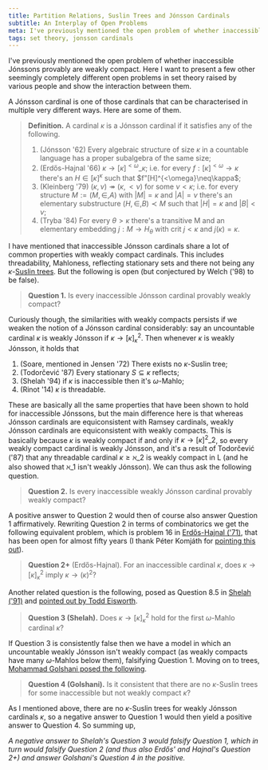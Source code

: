 ```yaml
---
title: Partition Relations, Suslin Trees and Jónsson Cardinals
subtitle: An Interplay of Open Problems
meta: I've previously mentioned the open problem of whether inaccessible Jónssons provably are weakly compact. Here I want to present a few other seemingly completely different open problems in set theory raised by various people and show the interaction between them.
tags: set theory, jonsson cardinals
---
```


I've previously mentioned the open problem of whether inaccessible Jónssons provably
are weakly compact. Here I want to present a few other seemingly completely different
open problems in set theory raised by various people and show the interaction between
them.

A Jónsson cardinal is one of those cardinals that can be characterised in multiple very
different ways. Here are some of them.

> **Definition.** A cardinal $\kappa$ is a Jónsson cardinal if it satisfies any of the
> following.
>
> 1. (Jónsson '62) Every algebraic structure of size $\kappa$ in a countable language
>    has a proper subalgebra of the same size;
> 2. (Erdős-Hajnal '66) $\kappa\to[\kappa]^{<\omega}\_\kappa$; i.e. for every
>    $f:[\kappa]^{<\omega}\to\kappa$ there's an $H\in[\kappa]^\kappa$ such that
>    $f"[H]^{<\omega}\neq\kappa$;
> 3. (Kleinberg '79) $(\kappa,\nu)\twoheadrightarrow (\kappa,<\nu)$ for some
>    $\nu<\kappa$; i.e. for every structure $M:=(M,\in,A)$ with $|M|=\kappa$ and
>    $|A|=\nu$ there's an elementary substructure $(H,\in,B)\prec M$ such that
>    $|H|=\kappa$ and $|B|<\nu$;
> 4. (Tryba '84) For every $\theta>\kappa$ there's a transitive M and an elementary
>    embedding $j:M\to H_\theta$ with $\text{crit }j<\kappa$ and $j(\kappa)=\kappa$.

I have mentioned that inaccessible Jónsson cardinals share a lot of common properties
with weakly compact cardinals. This includes threadability, Mahloness, reflecting
stationary sets and there not being any $\kappa$-[Suslin
trees](https://en.wikipedia.org/wiki/Suslin_tree). But the following is open (but
conjectured by Welch ('98) to be false).

> **Question 1.** Is every inaccessible Jónsson cardinal provably weakly compact?

Curiously though, the similarities with weakly compacts persists if we weaken the
notion of a Jónsson cardinal considerably: say an uncountable cardinal $\kappa$
is weakly Jónsson if $\kappa\to[\kappa]^2_\kappa$. Then whenever $\kappa$ is weakly
Jónsson, it holds that

1. (Soare, mentioned in Jensen '72) There exists no $\kappa$-Suslin tree;
2. (Todorčević '87) Every stationary $S\subseteq\kappa$ reflects;
3. (Shelah '94) if $\kappa$ is inaccessible then it's $\omega$-Mahlo;
4. (Rinot '14) $\kappa$ is threadable.

These are basically all the same properties that have been shown to hold for
inaccessible Jónssons, but the main difference here is that whereas Jónsson cardinals
are equiconsistent with Ramsey cardinals, weakly Jónsson cardinals are equiconsistent
with weakly compacts. This is basically because $\kappa$ is weakly compact if and only
if $\kappa\to[\kappa]^2\_2$, so every weakly compact cardinal is weakly Jónsson, and
it's a result of Todorčević ('87) that any threadable cardinal $\kappa\geq\aleph\_2$ is
weakly compact in L (and he also showed that $\aleph\_1$ isn't weakly Jónsson). We can
thus ask the following question.

> **Question 2.** Is every inaccessible weakly Jónsson cardinal provably weakly
> compact?

A positive answer to Question 2 would then of course also answer Question 1
affirmatively. Rewriting Question 2 in terms of combinatorics we get the following
equivalent problem, which is problem 16 in [Erdős-Hajnal
('71)](https://www.renyi.hu/~p_erdos/1971-28.pdf), that has been open for almost fifty
years (I thank Péter Komjáth for [pointing this
out](https://mathoverflow.net/q/280519/38602)).

> **Question 2+** (Erdős-Hajnal). For an inaccessible cardinal $\kappa$, does
> $\kappa\to[\kappa]^2_\kappa$ imply $\kappa\to(\kappa)^2$?

Another related question is the following, posed as Question 8.5 in [Shelah
('91)](https://doi.org/10.48550/arXiv.math/9906113) and [pointed out by Todd
Eisworth](https://mathoverflow.net/q/280519/38602).

> **Question 3 (Shelah).** Does $\kappa\to[\kappa]^2_\kappa$ hold for the first
> $\omega$-Mahlo cardinal $\kappa$?

If Question 3 is consistently false then we have a model in which an uncountable weakly
Jónsson isn't weakly compact (as weakly compacts have many $\omega$-Mahlos below them),
falsifying Question 1. Moving on to trees, [Mohammad Golshani posed the
following](https://mathoverflow.net/q/161868/38602).

> **Question 4 (Golshani).** Is it consistent that there are no $\kappa$-Suslin trees
> for some inaccessible but not weakly compact $\kappa$?

As I mentioned above, there are no $\kappa$-Suslin trees for weakly Jónsson cardinals
$\kappa$, so a negative answer to Question 1 would then yield a positive answer to
Question 4. So summing up,

_A negative answer to Shelah's Question 3 would falsify Question 1, which in turn would
falsify Question 2 (and thus also Erdős' and Hajnal's Question 2+) and answer
Golshani's Question 4 in the positive._
